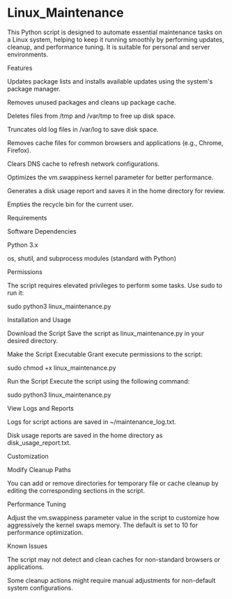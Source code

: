 # Linux_Maintenance

This Python script is designed to automate essential maintenance tasks on a Linux system, helping to keep it running smoothly by performing updates, cleanup, and performance tuning. It is suitable for personal and server environments.

Features

Updates package lists and installs available updates using the system's package manager.

Removes unused packages and cleans up package cache.

Deletes files from /tmp and /var/tmp to free up disk space.

Truncates old log files in /var/log to save disk space.

Removes cache files for common browsers and applications (e.g., Chrome, Firefox).

Clears DNS cache to refresh network configurations.

Optimizes the vm.swappiness kernel parameter for better performance.

Generates a disk usage report and saves it in the home directory for review.

Empties the recycle bin for the current user.

Requirements

Software Dependencies

Python 3.x

os, shutil, and subprocess modules (standard with Python)

Permissions

The script requires elevated privileges to perform some tasks. Use sudo to run it:

sudo python3 linux_maintenance.py

Installation and Usage

Download the Script
Save the script as linux_maintenance.py in your desired directory.

Make the Script Executable
Grant execute permissions to the script:

sudo chmod +x linux_maintenance.py

Run the Script
Execute the script using the following command:

sudo python3 linux_maintenance.py

View Logs and Reports

Logs for script actions are saved in ~/maintenance_log.txt.

Disk usage reports are saved in the home directory as disk_usage_report.txt.

Customization

Modify Cleanup Paths

You can add or remove directories for temporary file or cache cleanup by editing the corresponding sections in the script.

Performance Tuning

Adjust the vm.swappiness parameter value in the script to customize how aggressively the kernel swaps memory. The default is set to 10 for performance optimization.

Known Issues

The script may not detect and clean caches for non-standard browsers or applications.

Some cleanup actions might require manual adjustments for non-default system configurations.
